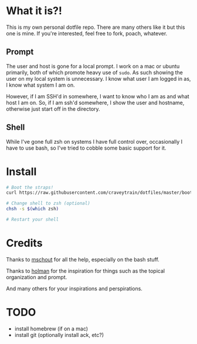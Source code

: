 # What it is?!
This is my own personal dotfile repo. There are many others like it but this one is mine. If you're interested, feel free to fork, poach, whatever.

## Prompt

The user and host is gone for a local prompt. I work on a mac or ubuntu primarily, both of which promote heavy use of `sudo`. As such showing the user on my local system is unnecessary. I know what user I am logged in as, I know what system I am on.

However, if I am SSH'd in somewhere, I want to know who I am as and what host I am on. So, if I am ssh'd somewhere, I show the user and hostname, otherwise just start off in the directory.

## Shell

While I've gone full zsh on systems I have full control over, occasionally I have to use bash, so I've tried to cobble some basic support for it.

# Install

```bash
# Boot the straps!
curl https://raw.githubusercontent.com/craveytrain/dotfiles/master/bootstrap | bash

# Change shell to zsh (optional)
chsh -s $(which zsh)

# Restart your shell
```

# Credits
Thanks to [mschout](https://github.com/mschout) for all the help, especially on the bash stuff.

Thanks to [holman](https://github.com/holman) for the inspiration for things such as the topical organization and prompt.

And many others for your inspirations and perspirations.

# TODO
- install homebrew (if on a mac)
- install git (optionally install ack, etc?)
